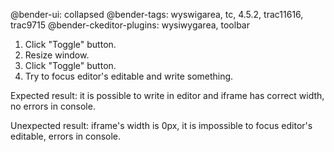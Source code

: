 @bender-ui: collapsed
@bender-tags: wyswigarea, tc, 4.5.2, trac11616, trac9715
@bender-ckeditor-plugins: wysiwygarea, toolbar

1. Click "Toggle" button.
2. Resize window.
3. Click "Toggle" button.
4. Try to focus editor's editable and write something.

Expected result: it is possible to write in editor and
iframe has correct width, no errors in console.

Unexpected result: iframe's width is 0px, it is
impossible to focus editor's editable, errors in console.
